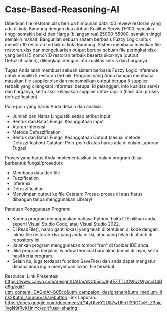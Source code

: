 # Case-Based-Reasoning-AI

Diberikan file restoran.xlsx berupa himpunan data 100 review restoran yang ada di kota Bandung dengan dua atribut: Kualitas Servis (1-100; semakin tinggi semakin baik) dan Harga (bilangan real 25000-55000, semakin tinggi semakin mahal). Bangunlah sebuah sistem berbasis Fuzzy Logic untuk memilih 10 restoran terbaik di kota Bandung. Sistem membaca masukan file restoran.xlsx dan mengeluarkan output berupa sebuah file peringkat.xlsx yang berisi 5 nomor/ID restoran terbaik beserta skor-nya (output Defuzzification), dilengkapi dengan info kualitas servis dan harganya. 

Tugas Anda ialah membuat sebuah sistem berbasis Fuzzy Logic Inference untuk memilih 5 restoran terbaik. Program yang Anda bangun membaca masukan file supplier.xlsx dan menampilkan output berupa 5 supplier terbaik yang dilengkapi informasi berupa: Id pelanggan, info kualitas servis dan harganya, serta skor kelayakan supplier untuk dipilih (hasil dari proses defuzzification).  

Poin-poin yang harus Anda desain dan analisis: 
- Jumlah dan Nama Linguistik setiap atribut input
- Bentuk dan Batas Fungsi Keanggotaan Input
- Aturan Inferensi
- Metode Defuzzification
- Bentuk dan Batas Fungsi Keanggotaan Output (sesuai metode Defuzzification) 
Catatan: Poin-poin di atas harus ada di dalam Laporan Tugas! 


Proses yang harus Anda implementasikan ke dalam program (bisa berbentuk fungsi/prosedur):
- Membaca data dari file
- Fuzzification
- Inferensi
- Defuzzification
- Menyimpan output ke file 
Catatan: Proses-proses di atas harus dibangun tanpa menggunakan Library!

Panduan Penggunaan Program:
- Karena program menggunakan bahasa Python, buka IDE pilihan anda, seperti Visual Studio Code, atau Visual Studio 2022.
- Di ReadFile(), harap ganti lokasi yang telah di tentukan di kode dengan lokasi file restoran.xlsx yang anda miliki, atau yang telah di attach di repository ini.
- Jalankan program menggunakan tombol "run" di toolbar IDE anda.
- Jika program berjalan, window terminal baru akan tampil di layar, serta hasil kerja program.
- Selain itu, juga terdapat function SaveFile() dan anda dapat mengatur dimana anda ingin menyimpan lokasi file tersebut.

Resource:
Link Presentasi: https://www.canva.com/design/DAGmANG05cc/9ptEZTTUCWQzWymcD4Bd6g/edit?utm_content=DAGmANG05cc&utm_campaign=designshare&utm_medium=link2&utm_source=sharebutton
Link Laporan: https://docs.google.com/document/d/14yUIvnY2U87wUFnTI39OCyHLZ3ojc1vgN9fRyKHnjYc/edit?usp=sharing
